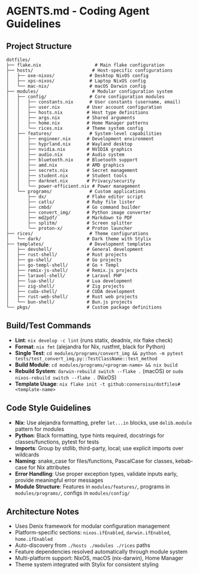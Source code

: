 # AGENTS.md - Coding Agent Guidelines

## Project Structure

```
dotfiles/
├── flake.nix                    # Main flake configuration
├── hosts/                      # Host-specific configurations
│   ├── oxe-nixos/             # Desktop NixOS config
│   ├── xps-nixos/             # Laptop NixOS config
│   └── mac-nix/               # macOS Darwin config
├── modules/                    # Modular configuration system
│   ├── config/                # Core configuration modules
│   │   ├── constants.nix      # User constants (username, email)
│   │   ├── user.nix          # User account configuration
│   │   ├── hosts.nix         # Host type definitions
│   │   ├── args.nix          # Shared arguments
│   │   ├── home.nix          # Home Manager patterns
│   │   └── rices.nix         # Theme system config
│   ├── features/              # System-level capabilities
│   │   ├── engineer.nix      # Development environment
│   │   ├── hyprland.nix      # Wayland desktop
│   │   ├── nvidia.nix        # NVIDIA graphics
│   │   ├── audio.nix         # Audio system
│   │   ├── bluetooth.nix     # Bluetooth support
│   │   ├── amd.nix           # AMD graphics
│   │   ├── secrets.nix       # Secret management
│   │   ├── student.nix       # Student tools
│   │   ├── darknet.nix       # Privacy/security
│   │   └── power-efficient.nix # Power management
│   └── programs/              # Custom applications
│       ├── dx/               # Flake editor script
│       ├── catls/            # Ruby file lister
│       ├── cmbd/             # Go command builder
│       ├── convert_img/      # Python image converter
│       ├── md2pdf/           # Markdown to PDF
│       ├── splitm/           # Screen splitter
│       └── proton-x/         # Proton launcher
├── rices/                     # Theme configurations
│   └── dark/                 # Dark theme with Stylix
├── templates/                 # Development templates
│   ├── devshell/             # General development
│   ├── rust-shell/           # Rust projects
│   ├── go-shell/             # Go projects
│   ├── go-templ-shell/       # Go + Templ
│   ├── remix-js-shell/       # Remix.js projects
│   ├── laravel-shell/        # Laravel PHP
│   ├── lua-shell/            # Lua development
│   ├── zig-shell/            # Zig projects
│   ├── cuda-shell/           # CUDA development
│   ├── rust-web-shell/       # Rust web projects
│   └── bun-shell/            # Bun.js projects
└── pkgs/                     # Custom package definitions
```

## Build/Test Commands
- **Lint**: `nix develop -c lint` (runs statix, deadnix, nix flake check)
- **Format**: `nix fmt` (alejandra for Nix, rustfmt, black for Python)
- **Single Test**: `cd modules/programs/convert_img && python -m pytest tests/test_convert_img.py::TestClassName::test_method`
- **Build Module**: `cd modules/programs/<program-name> && nix build`
- **Rebuild System**: `darwin-rebuild switch --flake .` (macOS) or `sudo nixos-rebuild switch --flake .` (NixOS)
- **Template Usage**: `nix flake init -t github:conneroisu/dotfiles#<template-name>`

## Code Style Guidelines
- **Nix**: Use alejandra formatting, prefer `let...in` blocks, use `delib.module` pattern for modules
- **Python**: Black formatting, type hints required, docstrings for classes/functions, pytest for tests
- **Imports**: Group by stdlib, third-party, local; use explicit imports over wildcards
- **Naming**: snake_case for files/functions, PascalCase for classes, kebab-case for Nix attributes
- **Error Handling**: Use proper exception types, validate inputs early, provide meaningful error messages
- **Module Structure**: Features in `modules/features/`, programs in `modules/programs/`, configs in `modules/config/`

## Architecture Notes
- Uses Denix framework for modular configuration management
- Platform-specific sections: `nixos.ifEnabled`, `darwin.ifEnabled`, `home.ifEnabled`
- Auto-discovery from `./hosts ./modules ./rices` paths
- Feature dependencies resolved automatically through module system
- Multi-platform support: NixOS, macOS (nix-darwin), Home Manager
- Theme system integrated with Stylix for consistent styling